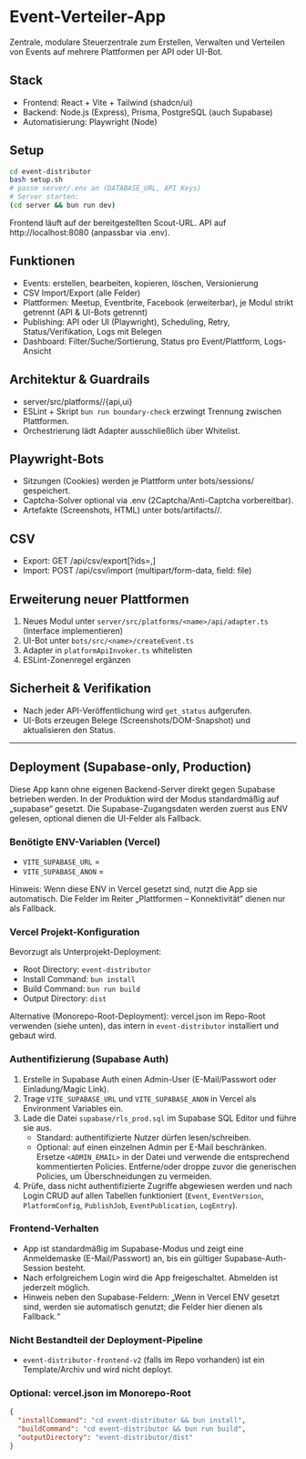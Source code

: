 # Event-Verteiler-App

Zentrale, modulare Steuerzentrale zum Erstellen, Verwalten und Verteilen von Events auf mehrere Plattformen per API oder UI-Bot.

## Stack
- Frontend: React + Vite + Tailwind (shadcn/ui)
- Backend: Node.js (Express), Prisma, PostgreSQL (auch Supabase)
- Automatisierung: Playwright (Node)

## Setup
```bash
cd event-distributor
bash setup.sh
# passe server/.env an (DATABASE_URL, API Keys)
# Server starten:
(cd server && bun run dev)
```

Frontend läuft auf der bereitgestellten Scout-URL. API auf http://localhost:8080 (anpassbar via .env).

## Funktionen
- Events: erstellen, bearbeiten, kopieren, löschen, Versionierung
- CSV Import/Export (alle Felder)
- Plattformen: Meetup, Eventbrite, Facebook (erweiterbar), je Modul strikt getrennt (API & UI-Bots getrennt)
- Publishing: API oder UI (Playwright), Scheduling, Retry, Status/Verifikation, Logs mit Belegen
- Dashboard: Filter/Suche/Sortierung, Status pro Event/Plattform, Logs-Ansicht

## Architektur & Guardrails
- server/src/platforms/<plattform>/{api,ui}
- ESLint + Skript `bun run boundary-check` erzwingt Trennung zwischen Plattformen.
- Orchestrierung lädt Adapter ausschließlich über Whitelist.

## Playwright-Bots
- Sitzungen (Cookies) werden je Plattform unter bots/sessions/<plattform> gespeichert.
- Captcha-Solver optional via .env (2Captcha/Anti-Captcha vorbereitbar).
- Artefakte (Screenshots, HTML) unter bots/artifacts/<jobId>/.

## CSV
- Export: GET /api/csv/export[?ids=,]
- Import: POST /api/csv/import (multipart/form-data, field: file)

## Erweiterung neuer Plattformen
1. Neues Modul unter `server/src/platforms/<name>/api/adapter.ts` (Interface implementieren)
2. UI-Bot unter `bots/src/<name>/createEvent.ts`
3. Adapter in `platformApiInvoker.ts` whitelisten
4. ESLint-Zonenregel ergänzen

## Sicherheit & Verifikation
- Nach jeder API-Veröffentlichung wird `get_status` aufgerufen.
- UI-Bots erzeugen Belege (Screenshots/DOM-Snapshot) und aktualisieren den Status.

---

## Deployment (Supabase-only, Production)

Diese App kann ohne eigenen Backend-Server direkt gegen Supabase betrieben werden. In der Produktion wird der Modus standardmäßig auf „supabase“ gesetzt. Die Supabase-Zugangsdaten werden zuerst aus ENV gelesen, optional dienen die UI-Felder als Fallback.

### Benötigte ENV-Variablen (Vercel)
- `VITE_SUPABASE_URL` = <Supabase Projekt-URL>
- `VITE_SUPABASE_ANON` = <Supabase Public Anon Key>

Hinweis: Wenn diese ENV in Vercel gesetzt sind, nutzt die App sie automatisch. Die Felder im Reiter „Plattformen – Konnektivität“ dienen nur als Fallback.

### Vercel Projekt-Konfiguration
Bevorzugt als Unterprojekt-Deployment:
- Root Directory: `event-distributor`
- Install Command: `bun install`
- Build Command: `bun run build`
- Output Directory: `dist`

Alternative (Monorepo-Root-Deployment): vercel.json im Repo-Root verwenden (siehe unten), das intern in `event-distributor` installiert und gebaut wird.

### Authentifizierung (Supabase Auth)
1. Erstelle in Supabase Auth einen Admin-User (E-Mail/Passwort oder Einladung/Magic Link).
2. Trage `VITE_SUPABASE_URL` und `VITE_SUPABASE_ANON` in Vercel als Environment Variables ein.
3. Lade die Datei `supabase/rls_prod.sql` im Supabase SQL Editor und führe sie aus.
   - Standard: authentifizierte Nutzer dürfen lesen/schreiben.
   - Optional: auf einen einzelnen Admin per E-Mail beschränken. Ersetze `<ADMIN_EMAIL>` in der Datei und verwende die entsprechend kommentierten Policies. Entferne/oder droppe zuvor die generischen Policies, um Überschneidungen zu vermeiden.
4. Prüfe, dass nicht authentifizierte Zugriffe abgewiesen werden und nach Login CRUD auf allen Tabellen funktioniert (`Event`, `EventVersion`, `PlatformConfig`, `PublishJob`, `EventPublication`, `LogEntry`).

### Frontend-Verhalten
- App ist standardmäßig im Supabase-Modus und zeigt eine Anmeldemaske (E-Mail/Passwort) an, bis ein gültiger Supabase-Auth-Session besteht.
- Nach erfolgreichem Login wird die App freigeschaltet. Abmelden ist jederzeit möglich.
- Hinweis neben den Supabase-Feldern: „Wenn in Vercel ENV gesetzt sind, werden sie automatisch genutzt; die Felder hier dienen als Fallback.“

### Nicht Bestandteil der Deployment-Pipeline
- `event-distributor-frontend-v2` (falls im Repo vorhanden) ist ein Template/Archiv und wird nicht deployt.

### Optional: vercel.json im Monorepo-Root
```json
{
  "installCommand": "cd event-distributor && bun install",
  "buildCommand": "cd event-distributor && bun run build",
  "outputDirectory": "event-distributor/dist"
}
```

